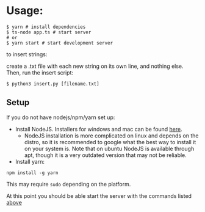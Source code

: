 # Usage:

```
$ yarn # install dependencies
$ ts-node app.ts # start server
# or
$ yarn start # start development server 
```

to insert strings:

create a .txt file with each new string on its own line, and nothing else.
Then, run the insert script:
```
$ python3 insert.py [filename.txt]
```

## Setup

If you do not have nodejs/npm/yarn set up:

- Install NodeJS. Installers for windows and mac can be found [here](https://nodejs.org/en/download/).
  - NodeJS installation is more complicated on linux and depends on the distro, so it is recommended to google what the best way to install it on your system is. Note that on ubuntu NodeJS is available through apt, though it is a very outdated version that may not be reliable.
- Install yarn:
```
npm install -g yarn
```
This may require `sudo` depending on the platform.

At this point you should be able start the server with the commands listed [above](#usage)
